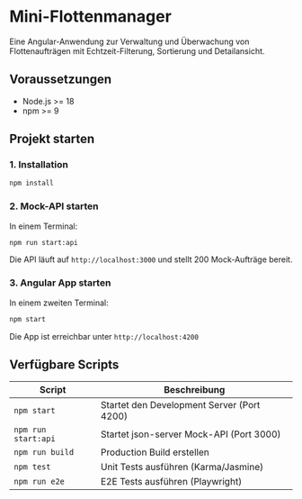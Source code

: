 # Mini-Flottenmanager

Eine Angular-Anwendung zur Verwaltung und Überwachung von Flottenaufträgen mit Echtzeit-Filterung, Sortierung und Detailansicht.

## Voraussetzungen

- Node.js >= 18
- npm >= 9

## Projekt starten

### 1. Installation

```bash
npm install
```

### 2. Mock-API starten

In einem Terminal:

```bash
npm run start:api
```

Die API läuft auf `http://localhost:3000` und stellt 200 Mock-Aufträge bereit.

### 3. Angular App starten

In einem zweiten Terminal:

```bash
npm start
```

Die App ist erreichbar unter `http://localhost:4200`

## Verfügbare Scripts

| Script | Beschreibung |
|--------|-------------|
| `npm start` | Startet den Development Server (Port 4200) |
| `npm run start:api` | Startet json-server Mock-API (Port 3000) |
| `npm run build` | Production Build erstellen |
| `npm test` | Unit Tests ausführen (Karma/Jasmine) |
| `npm run e2e` | E2E Tests ausführen (Playwright) |
